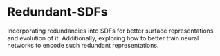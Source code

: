 # Redundant-SDFs
 Incorporating redundancies into SDFs for better surface representations and evolution of it. Additionally, exploring how to better train neural networks to encode such redundant representations.

